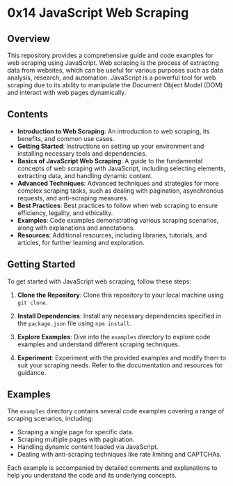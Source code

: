 # 0x14 JavaScript Web Scraping

## Overview

This repository provides a comprehensive guide and code examples for web scraping using JavaScript. Web scraping is the process of extracting data from websites, which can be useful for various purposes such as data analysis, research, and automation. JavaScript is a powerful tool for web scraping due to its ability to manipulate the Document Object Model (DOM) and interact with web pages dynamically.

## Contents

- **Introduction to Web Scraping**: An introduction to web scraping, its benefits, and common use cases.
- **Getting Started**: Instructions on setting up your environment and installing necessary tools and dependencies.
- **Basics of JavaScript Web Scraping**: A guide to the fundamental concepts of web scraping with JavaScript, including selecting elements, extracting data, and handling dynamic content.
- **Advanced Techniques**: Advanced techniques and strategies for more complex scraping tasks, such as dealing with pagination, asynchronous requests, and anti-scraping measures.
- **Best Practices**: Best practices to follow when web scraping to ensure efficiency, legality, and ethicality.
- **Examples**: Code examples demonstrating various scraping scenarios, along with explanations and annotations.
- **Resources**: Additional resources, including libraries, tutorials, and articles, for further learning and exploration.

## Getting Started

To get started with JavaScript web scraping, follow these steps:

1. **Clone the Repository**: Clone this repository to your local machine using `git clone`.

2. **Install Dependencies**: Install any necessary dependencies specified in the `package.json` file using `npm install`.

3. **Explore Examples**: Dive into the `examples` directory to explore code examples and understand different scraping techniques.

4. **Experiment**: Experiment with the provided examples and modify them to suit your scraping needs. Refer to the documentation and resources for guidance.

## Examples

The `examples` directory contains several code examples covering a range of scraping scenarios, including:

- Scraping a single page for specific data.
- Scraping multiple pages with pagination.
- Handling dynamic content loaded via JavaScript.
- Dealing with anti-scraping techniques like rate limiting and CAPTCHAs.

Each example is accompanied by detailed comments and explanations to help you understand the code and its underlying concepts.
